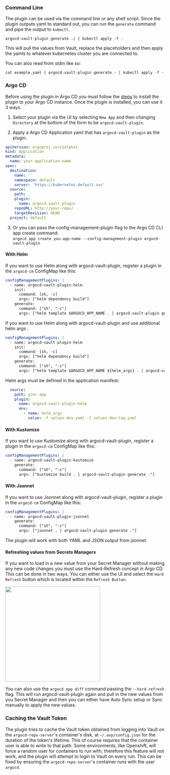 ### Command Line
The plugin can be used via the command line or any shell script. Since the plugin outputs yaml to standard out, you can run the `generate` command and pipe the output to `kubectl`.

`argocd-vault-plugin generate ./ | kubectl apply -f -`

This will pull the values from Vault, replace the placeholders and then apply the yamls to whatever kubernetes cluster you are connected to.

You can also read from stdin like so:

`cat example.yaml | argocd-vault-plugin generate - | kubectl apply -f -`

### Argo CD
Before using the plugin in Argo CD you must follow the [steps](installation.md#installing-in-argo-cd) to install the plugin to your Argo CD instance. Once the plugin is installed, you can use it 3 ways.

1. Select your plugin via the UI by selecting `New App` and then changing `Directory` at the bottom of the form to be `argocd-vault-plugin`.

2. Apply a Argo CD Application yaml that has `argocd-vault-plugin` as the plugin.
```yaml
apiVersion: argoproj.io/v1alpha1
kind: Application
metadata:
  name: your-application-name
spec:
  destination:
    name: ''
    namespace: default
    server: 'https://kubernetes.default.svc'
  source:
    path: .
    plugin:
      name: argocd-vault-plugin
    repoURL: http://your-repo/
    targetRevision: HEAD
  project: default
```

3. Or you can pass the config-management-plugin flag to the Argo CD CLI app create command:  
`argocd app create you-app-name --config-management-plugin argocd-vault-plugin`

#### With Helm
If you want to use Helm along with argocd-vault-plugin, register a plugin in the `argocd-cm` ConfigMap like this:
```yaml
configManagementPlugins: |
  - name: argocd-vault-plugin-helm
    init:
      command: [sh, -c]
      args: ["helm dependency build"]
    generate:
      command: ["sh", "-c"]
      args: ["helm template $ARGOCD_APP_NAME . | argocd-vault-plugin generate -"]
```

If you want to use Helm along with argocd-vault-plugin and use additional helm args :
```yaml
configManagementPlugins: |
  - name: argocd-vault-plugin-helm
    init:
      command: [sh, -c]
      args: ["helm dependency build"]
    generate:
      command: ["sh", "-c"]
      args: ["helm template $ARGOCD_APP_NAME ${helm_args} . | argocd-vault-plugin generate -"]
```
Helm args must be defined in the application manifest:
```yaml
  source:
    path: your-app
    plugin:
      name: argocd-vault-plugin-helm
      env:
        - name: helm_args
          value: -f values-dev.yaml -f values-dev-tag.yaml
```

#### With Kustomize
If you want to use Kustomize along with argocd-vault-plugin, register a plugin in the `argocd-cm` ConfigMap like this:
```yaml
configManagementPlugins: |
  - name: argocd-vault-plugin-kustomize
    generate:
      command: ["sh", "-c"]
      args: ["kustomize build . | argocd-vault-plugin generate -"]
```

#### With Jsonnet
If you want to use Jsonnet along with argocd-vault-plugin, register a plugin in the `argocd-cm` ConfigMap like this:

```yaml
configManagementPlugins: |
  - name: argocd-vault-plugin-jsonnet
    generate:
      command: ["sh", "-c"]
      args: ["jsonnet . | argocd-vault-plugin generate -"]
```

The plugin will work with both YAML and JSON output from jsonnet.

#### Refreshing values from Secrets Managers
If you want to load in a new value from your Secret Manager without making any new code changes you must use the Hard-Refresh concept in Argo CD. This can be done in two ways. You can either use the UI and select the `Hard Refresh` button which is located within the `Refresh Button`.

<img src="https://github.com/IBM/argocd-vault-plugin/raw/main/assets/hard-refresh.png" width="300">  

You can also use the `argocd app diff` command passing the `--hard-refresh` flag. This will run argocd-vault-plugin again and pull in the new values from you Secret Manager and then you can either have Auto Sync setup or Sync manually to apply the new values.

### Caching the Vault Token
The plugin tries to cache the Vault token obtained from logging into Vault on the `argocd-repo-server`'s container's disk, at `~/.avp/config.json` for the duration of the token's lifetime. This of course requires that the container user is able to write to that path. Some environments, like Openshift, will force a random user for containers to run with; therefore this feature will not work, and the plugin will attempt to login to Vault on every run. This can be fixed by ensuring the `argocd-repo-server`'s container runs with the user `argocd`.
